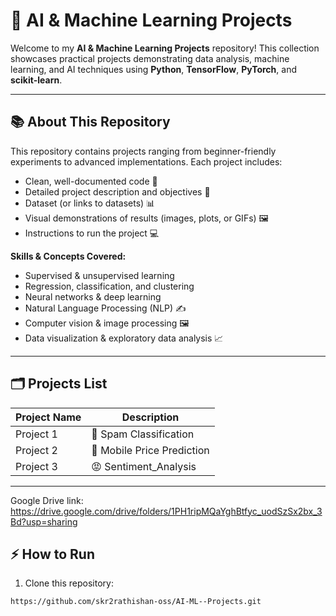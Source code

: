 # 🤖 AI & Machine Learning Projects

Welcome to my **AI & Machine Learning Projects** repository! This collection showcases practical projects demonstrating data analysis, machine learning, and AI techniques using **Python**, **TensorFlow**, **PyTorch**, and **scikit-learn**.

---

## 📚 About This Repository
This repository contains projects ranging from beginner-friendly experiments to advanced implementations. Each project includes:
- Clean, well-documented code 📝
- Detailed project description and objectives 🎯
- Dataset (or links to datasets) 📊
- Visual demonstrations of results (images, plots, or GIFs) 🖼️
- Instructions to run the project 💻

**Skills & Concepts Covered:**
- Supervised & unsupervised learning
- Regression, classification, and clustering
- Neural networks & deep learning
- Natural Language Processing (NLP) ✍️
- Computer vision & image processing 🖼️
- Data visualization & exploratory data analysis 📈

---

## 🗂️ Projects List

| Project Name | Description | 
|--------------|-------------|
| Project 1 | 📨 Spam Classification  |
| Project 2 | 📱 Mobile Price Prediction | 
| Project 3 | 😡 Sentiment_Analysis |



---
Google Drive link:
https://drive.google.com/drive/folders/1PH1ripMQaYghBtfyc_uodSzSx2bx_3Bd?usp=sharing
## ⚡ How to Run
1. Clone this repository:
```bash
https://github.com/skr2rathishan-oss/AI-ML--Projects.git
